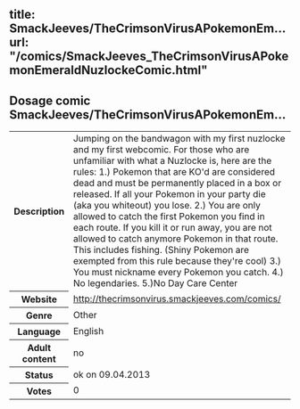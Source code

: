 title: SmackJeeves/TheCrimsonVirusAPokemonEm...
url: "/comics/SmackJeeves_TheCrimsonVirusAPokemonEmeraldNuzlockeComic.html"
---
Dosage comic SmackJeeves/TheCrimsonVirusAPokemonEm...
-----------------------------------------

<table class="comicinfo">
<tr>
<th>Description</th><td>Jumping on the bandwagon with my first nuzlocke and my first webcomic. For those who are unfamiliar with what a Nuzlocke is, here are the rules: 1.) Pokemon that are KO'd are considered dead and must be permanently placed in a box or released. If all your Pokemon in your party die (aka you whiteout) you lose. 2.) You are only allowed to catch the first Pokemon you find in each route. If you kill it or run away, you are not allowed to catch anymore Pokemon in that route. This includes fishing. (Shiny Pokemon are exempted from this rule because they're cool) 3.) You must nickname every Pokemon you catch. 4.) No legendaries. 5.)No Day Care Center</td>
</tr>
<tr>
<th>Website</th><td><a href="http://thecrimsonvirus.smackjeeves.com/comics/">http://thecrimsonvirus.smackjeeves.com/comics/</a></td>
</tr>
<tr>
<th>Genre</th><td>Other</td>
</tr>
<tr>
<th>Language</th><td>English</td>
</tr>
<tr>
<th>Adult content</th><td>no</td>
</tr>
<tr>
<th>Status</th><td>ok on 09.04.2013</td>
</tr>
<tr>
<th>Votes</th><td>0</div></td>
</tr>
</table>
